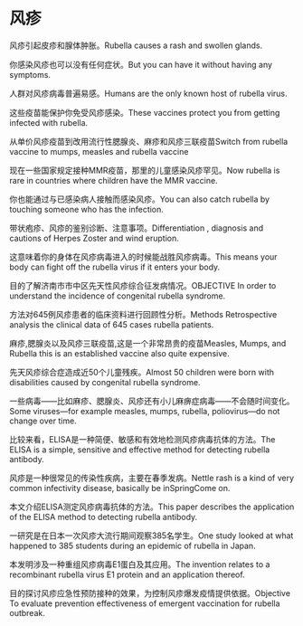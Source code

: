 # 风疹

<p><span class="chinese">风疹引起皮疹和腺体肿胀。</span><span class="english">Rubella causes a rash and swollen glands.</span></p>

<p><span class="chinese">你感染风疹也可以没有任何症状。</span><span class="english">But you can have it without having any symptoms.</span></p>

<p><span class="chinese">人群对风疹病毒普遍易感。</span><span class="english">Humans are the only known host of rubella virus.</span></p>

<p><span class="chinese">这些疫苗能保护你免受风疹感染。</span><span class="english">These vaccines protect you from getting infected with rubella.</span></p>

<p><span class="chinese">从单价风疹疫苗到改用流行性腮腺炎、麻疹和风疹三联疫苗</span><span class="english">Switch from rubella vaccine to mumps, measles and rubella vaccine</span></p>

<p><span class="chinese">现在一些国家规定接种MMR疫苗，那里的儿童感染风疹罕见。</span><span class="english">Now rubella is rare in countries where children have the MMR vaccine.</span></p>

<p><span class="chinese">你也能通过与已感染病人接触而感染风疹。</span><span class="english">You can also catch rubella by touching someone who has the infection.</span></p>

<p><span class="chinese">带状疱疹、风疹的鉴别诊断、注意事项。</span><span class="english">Differentiation , diagnosis and cautions of Herpes Zoster and wind eruption.</span></p>

<p><span class="chinese">这意味着你的身体在风疹病毒进入的时候能战胜风疹病毒。</span><span class="english">This means your body can fight off the rubella virus if it enters your body.</span></p>

<p><span class="chinese">目的了解济南市市中区先天性风疹综合征发病情况。</span><span class="english">OBJECTIVE In order to understand the incidence of congenital rubella syndrome.</span></p>

<p><span class="chinese">方法对645例风疹患者的临床资料进行回顾性分析。</span><span class="english">Methods Retrospective analysis the clinical data of 645 cases rubella patients.</span></p>

<p><span class="chinese">麻疹,腮腺炎以及风疹三联疫苗,这是一个非常昂贵的疫苗</span><span class="english">Measles, Mumps, and Rubella this is an established vaccine also quite expensive.</span></p>

<p><span class="chinese">先天风疹综合症造成近50个儿童残疾。</span><span class="english">Almost 50 children were born with disabilities caused by congenital rubella syndrome.</span></p>

<p><span class="chinese">一些病毒——比如麻疹、腮腺炎、风疹还有小儿麻痹症病毒——不会随时间变化。</span><span class="english">Some viruses—for example measles, mumps, rubella, poliovirus—do not change over time.</span></p>

<p><span class="chinese">比较来看，ELISA是一种简便、敏感和有效地检测风疹病毒抗体的方法。</span><span class="english">The ELISA is a simple, sensitive and effective method for detecting rubella antibody.</span></p>

<p><span class="chinese">风疹是一种很常见的传染性疾病，主要在春季发病。</span><span class="english">Nettle rash is a kind of very common infectivity disease, basically be inSpringCome on.</span></p>

<p><span class="chinese">本文介绍ELISA测定风疹病毒抗体的方法。</span><span class="english">This paper describes the application of the ELISA method to detecting rubella antibody.</span></p>

<p><span class="chinese">一研究是在日本一次风疹大流行期间观察385名学生。</span><span class="english">One study looked at what happened to 385 students during an epidemic of rubella in Japan.</span></p>

<p><span class="chinese">本发明涉及一种重组风疹病毒E1蛋白及其应用。</span><span class="english">The invention relates to a recombinant rubella virus E1 protein and an application thereof.</span></p>

<p><span class="chinese">目的探讨风疹应急性预防接种的效果，为控制风疹爆发疫情提供依据。</span><span class="english">Objective To evaluate prevention effectiveness of emergent vaccination for rubella outbreak.</span></p>

